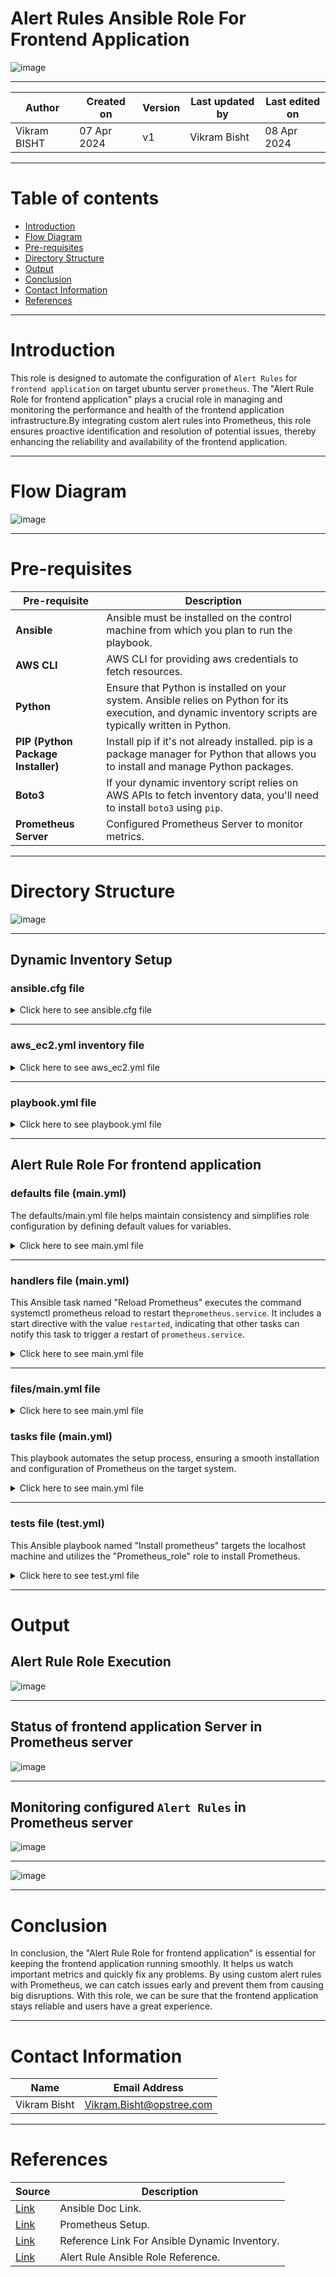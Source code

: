 
# Alert Rules Ansible Role For Frontend Application 

![image](https://github.com/CodeOps-Hub/Ansible/assets/79625874/c6258e1b-2a2c-4603-8021-caeeb3bfa032)


***

|   Author     |  Created on   |  Version   | Last updated by | Last edited on |
| ------------ | --------------| -----------|---------------- |--------------- |
| Vikram BISHT | 07 Apr 2024   |     v1     | Vikram Bisht    | 08 Apr 2024    |

***
# Table of contents
* [Introduction](#Introduction)
* [Flow Diagram](#Flow-Diagram)
* [Pre-requisites](#Pre-requisites)
* [Directory Structure](#Directory-Structure)
* [Output](#Output)
* [Conclusion](#Conclusion)
* [Contact Information](#Contact-Information)
* [References](#References)

***

# Introduction

This role is designed to automate the configuration of `Alert Rules` for `frontend application` on target ubuntu server `prometheus`. The "Alert Rule Role for frontend application" plays a crucial role in managing and monitoring the performance and health of the frontend application infrastructure.By integrating custom alert rules into Prometheus, this role ensures proactive identification and resolution of potential issues, thereby enhancing the reliability and availability of the frontend application.

***

# Flow Diagram

![image](https://github.com/CodeOps-Hub/Ansible/assets/79625874/c5e76f16-2a50-4d68-be70-1aaeca068ca8)

***

# Pre-requisites

| **Pre-requisite** | **Description** |
| ----------------- | --------------- |
| **Ansible**       | Ansible must be installed on the control machine from which you plan to run the playbook. |
| **AWS CLI**       | AWS CLI for providing aws credentials to fetch resources. |
| **Python**        | Ensure that Python is installed on your system. Ansible relies on Python for its execution, and dynamic inventory scripts are typically written in Python. |
| **PIP (Python Package Installer)** | Install pip if it's not already installed. pip is a package manager for Python that allows you to install and manage Python packages. |
| **Boto3**   |  If your dynamic inventory script relies on AWS APIs to fetch inventory data, you'll need to install `boto3` using `pip`. |
| **Prometheus Server** | Configured Prometheus Server to monitor metrics. |


***

# Directory Structure

![image](https://github.com/CodeOps-Hub/Ansible/assets/79625874/bfdd326f-9bb5-4c74-b31e-90fc5bf39c7f)

***

## Dynamic Inventory Setup

### ansible.cfg file

<details>
<summary> Click here to see ansible.cfg file</summary>
<br>
  
```shell
[defaults]

inventory            = aws_ec2.yml
host_key_checking    = False
private_key_file     = snaatak.pem
remote_user          = ubuntu

[inventory]
enable_plugins       = aws_ec2

```
</details>

***

### aws_ec2.yml inventory file

<details>
<summary> Click here to see aws_ec2.yml file</summary>
<br>
  
```shell
---
plugin: aws_ec2
regions:
  - us-east-1
hostnames:
  - ip-address
filters:
  tag:Name:
    - prometheus

```
</details>

***

### playbook.yml file

<details>
<summary> Click here to see playbook.yml file</summary>
<br>
  
```shell
---
- hosts: prometheus
  become: yes
  gather_facts: yes
  roles:
    - frontend-alert-rule-role

```
</details>

***

## Alert Rule Role For frontend application

### defaults file (main.yml)

The defaults/main.yml file helps maintain consistency and simplifies role configuration by defining default values for variables. 

<details>
<summary> Click here to see main.yml file</summary>
<br>

```shell  
---
path: /home/prometheus/prometheus-2.47.1.linux-amd64/prometheus.yml
frontend_alert_rules_path: /home/prometheus/prometheus-2.47.1.linux-amd64/alert_rules.yml

```
</details>

***

### handlers file (main.yml)

This Ansible task named "Reload Prometheus" executes the command systemctl prometheus reload to restart the`prometheus.service`. It includes a start directive with the value `restarted`, indicating that other tasks can notify this task to trigger a restart of `prometheus.service`. 

<details>
<summary> Click here to see main.yml file</summary>
<br>
  
```shell
- name: Reload Prometheus
  service:
    name: prometheus.service
    state: restarted
  become: true

```
</details>

***

### files/main.yml file

<details>
<summary> Click here to see main.yml file</summary>
<br>

```shell  
---
groups:
  - name: frontend_api_alerts
    rules:
      - alert: HighCPULoad
        expr: system_cpu_usage > 90
        for: 5m
        labels:
          severity: warning
        annotations:
          summary: High CPU Load
          description: 'The CPU load on the server is high.'
      
      - alert: MemoryUsageHigh
        expr: jvm_memory_used_bytes / jvm_memory_max_bytes * 100 > 80
        for: 5m
        labels:
          severity: warning
        annotations:
          summary: High Memory Usage
          description: 'The memory usage on the server is high.'
          
      - alert: DiskSpaceLow
        expr: disk_free_bytes / disk_total_bytes * 100 < 10
        for: 5m
        labels:
          severity: critical
        annotations:
          summary: Low Disk Space
          description: 'The available disk space on the server is critically low.'
          
      - alert: HighRequestLatency
        expr: rate(http_server_requests_seconds_sum{job="frontend_api"}[5m]) > 1
        for: 5m
        labels:
          severity: warning
        annotations:
          summary: High Request Latency
          description: 'The average request latency is higher than normal.'

```
</details>


### tasks file (main.yml)

This playbook automates the setup process, ensuring a smooth installation and configuration of Prometheus on the target system.

<details>
<summary> Click here to see main.yml file</summary>
<br>
  
```shell
---
- name: Copy alert rules file to Prometheus server
  copy:
    src: alert_rules.yml
    dest: "{{ frontend_alert_rules_path }}"
  notify: Reload Prometheus

- name: Ensure Prometheus alerts rules are included in Prometheus config
  lineinfile:
    path: "{{ path }}"
    line: '- alert_rules.yml'
    insertafter: 'rule_files'
    state: present
  notify: Reload Prometheus

```
</details>

***

### tests file (test.yml)

This Ansible playbook named "Install prometheus" targets the localhost machine and utilizes the "Prometheus_role" role to install Prometheus.

<details>
<summary> Click here to see test.yml file</summary>
<br>
  
```shell
---
- name: Alert Rule
  hosts: localhost
  become: yes
  roles:
    - frontend-alert-rule-role

```
</details>

***

# Output

## Alert Rule  Role Execution

![image](https://github.com/CodeOps-Hub/Ansible/assets/79625874/12ce7d97-9a07-4d4e-956e-786b4e864b7c)


***

## Status of frontend application Server in Prometheus server

![image](https://github.com/CodeOps-Hub/Ansible/assets/79625874/19433338-adac-4edd-b998-4899305ad848)

***

## Monitoring configured `Alert Rules` in Prometheus server

![image](https://github.com/CodeOps-Hub/Ansible/assets/79625874/83fe47bf-f7e5-4c20-af4e-b4f2c7f1f140)

***

![image](https://github.com/CodeOps-Hub/Ansible/assets/79625874/7782e718-87f5-4d99-8fce-6b4250cc304c)

***

# Conclusion

In conclusion, the "Alert Rule Role for frontend application" is essential for keeping the frontend application running smoothly. It helps us watch important metrics and quickly fix any problems. By using custom alert rules with Prometheus, we can catch issues early and prevent them from causing big disruptions. With this role, we can be sure that the frontend application stays reliable and users have a great experience.

***

# Contact Information

|  Name                     |        	Email Address           |
| ------------              | --------------------------------|
| Vikram Bisht              |  Vikram.Bisht@opstree.com       |  

***

# References

| **Source** | **Description** |
| ---------- | --------------- |
| [Link](https://docs.ansible.com/ansible/latest/index.html) | Ansible Doc Link. |
| [Link](https://faun.pub/setting-up-prometheus-server-with-ansible-ac1f14548bce) | Prometheus Setup. |
| [Link](https://www.youtube.com/watch?v=junPdh2yvbU&t=454s) | Reference Link For Ansible Dynamic Inventory. |
| [Link](https://gitlab.cern.ch/acc-logging-team/nxcals/blob/524c1d6d29f5ad705229efa2f682e31017f640c1/ansible/roles/prometheus/templates/alerts/node-general.yml) | Alert Rule Ansible Role Reference.|
